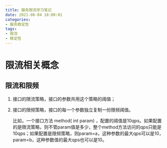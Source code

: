 ```yaml
---
title: 服务限流学习笔记
date: 2021-06-04 18:00:01
categories:
- 服务稳定性
tags:
- 限流
- 稳定性
---
```


# 限流相关概念

## 限流和限频

1. 接口的限流策略，接口的参数共用这个策略的阈值；

2. 接口的限频策略，接口的每一个参数独立复制一份限频阈值。

   比如，一个接口方法 method( int param) ，配置的阈值是10qps。如果配置的是限流策略，则不管param值是多少，整个method方法访问的qps只能是10qps；如果配置是限频策略，则param=a，这种参数的最大qps可以是10，param=b，这种参数值的最大qps也可以是10。


